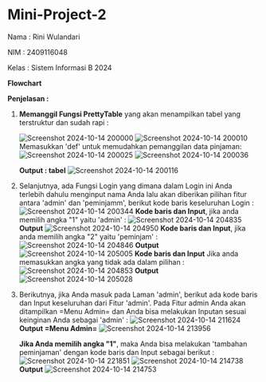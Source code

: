# Mini-Project-2

Nama : Rini Wulandari

NIM : 2409116048

Kelas : Sistem Informasi B 2024

**Flowchart**

**Penjelasan :**
1. **Memanggil Fungsi PrettyTable** yang akan menampilkan tabel yang terstruktur dan sudah rapi :

   ![Screenshot 2024-10-14 200000](https://github.com/user-attachments/assets/99ff9c16-40d8-41d2-9e94-eb9950666e11)
   ![Screenshot 2024-10-14 200010](https://github.com/user-attachments/assets/add25e0d-17df-4d81-b003-b0f746a6bf4d)
   Memasukkan 'def' untuk memudahkan pemanggilan data pinjaman:
   ![Screenshot 2024-10-14 200025](https://github.com/user-attachments/assets/f645de89-c200-4044-91cb-2d398a8bce71)
   ![Screenshot 2024-10-14 200036](https://github.com/user-attachments/assets/676b2044-8646-40cf-92c2-21159d76df6f)

   **Output : tabel**
   ![Screenshot 2024-10-14 200116](https://github.com/user-attachments/assets/426ca254-d292-47c5-9837-7da6fac15b54)

2. Selanjutnya, ada Fungsi Login yang dimana dalam Login ini Anda terlebih dahulu menginput nama Anda lalu akan diberikan pilihan fitur antara 'admin' dan 'peminjamm', berikut kode baris keseluruhan Login :
   ![Screenshot 2024-10-14 200344](https://github.com/user-attachments/assets/06324a96-617e-45e4-8c91-d1e730e10d98)
   **Kode baris dan Input**, jika anda memilih angka "1" yaitu 'admin' :
   ![Screenshot 2024-10-14 204835](https://github.com/user-attachments/assets/ef922d03-7f9b-43d5-93a1-87d50b941ad0)
   **Output**
   ![Screenshot 2024-10-14 204950](https://github.com/user-attachments/assets/83f80693-86a5-44f0-9c6d-cb876a18075d)
   **Kode baris dan Input**, jika anda memilih angka "2" yaitu 'peminjam' :
   ![Screenshot 2024-10-14 204846](https://github.com/user-attachments/assets/eb5cd895-8091-4aa1-8205-708ae0e28c15)
   **Output**
   ![Screenshot 2024-10-14 205005](https://github.com/user-attachments/assets/e76b7794-b809-4cc8-910f-4cfd763be20f)
   **Kode baris dan Input** Jika anda memasukkan angka yang tidak ada dalam pilihan :
   ![Screenshot 2024-10-14 204853](https://github.com/user-attachments/assets/c2f63b63-0d39-4b09-9201-0a4138f548f7)
   **Output**
   ![Screenshot 2024-10-14 205028](https://github.com/user-attachments/assets/06c9d1f9-5005-4408-9b4b-781fb157c275)

3. Berikutnya, jika Anda masuk pada Laman 'admin', berikut ada kode baris dan Input keseluruhan dari Fitur 'admin'. Pada Fitur admin Anda akan ditampilkan =Menu Admin= dan Anda bisa melakukan Inputan sesuai keinginan Anda sebagai 'admin' :
    ![Screenshot 2024-10-14 211624](https://github.com/user-attachments/assets/4640b949-2a51-411c-a895-02b4ce2a7327)
   **Output =Menu Admin=**
   ![Screenshot 2024-10-14 213956](https://github.com/user-attachments/assets/a190f5e2-7679-4f49-a9db-0c3ad82184e0)

   **Jika Anda memilih angka "1"**, maka Anda bisa melakukan 'tambahan peminjaman' dengan kode baris dan Input sebagai berikut :
   ![Screenshot 2024-10-14 221851](https://github.com/user-attachments/assets/f255c922-5119-4b76-9c21-04ce57f93a36)
   ![Screenshot 2024-10-14 214738](https://github.com/user-attachments/assets/54830673-10f2-4962-8d9d-6745b573f828)
   **Output**
   ![Screenshot 2024-10-14 214753](https://github.com/user-attachments/assets/70cfa28b-75ab-47c5-8bd1-031a7aab25cd)





   












